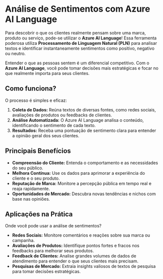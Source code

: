 # Análise de Sentimentos com Azure AI Language


Para descobrir o que os clientes realmente pensam sobre uma marca, produto ou serviço, pode-se utilizar o **Azure AI Language**! Essa ferramenta poderosa utiliza **Processamento de Linguagem Natural (PLN)** para analisar textos e identificar instantaneamente sentimentos como positivo, negativo ou neutro.

Entender o que as pessoas sentem é um diferencial competitivo. Com o **Azure AI Language**, você pode tomar decisões mais estratégicas e focar no que realmente importa para seus clientes.

## Como funciona?

O processo é simples e eficaz:

1. **Coleta de Dados:** Reúna textos de diversas fontes, como redes sociais, avaliações de produtos ou feedbacks de clientes.
2. **Análise Automatizada:** O Azure AI Language analisa o conteúdo, identificando o sentimento de cada texto.
3. **Resultados:** Receba uma pontuação de sentimento clara para entender a opinião geral dos seus clientes.

## Principais Benefícios

* **Compreensão do Cliente:** Entenda o comportamento e as necessidades do seu público.
* **Melhora Contínua:** Use os dados para aprimorar a experiência do cliente e o seu produto.
* **Reputação de Marca:** Monitore a percepção pública em tempo real e reaja rapidamente.
* **Oportunidades de Mercado:** Descubra novas tendências e nichos com base nas opiniões.

## Aplicações na Prática

Onde você pode usar a análise de sentimentos?

* **Redes Sociais:** Monitore comentários e reações sobre sua marca ou campanha.
* **Avaliações de Produtos:** Identifique pontos fortes e fracos nos feedbacks para melhorar seus produtos.
* **Feedback de Clientes:** Analise grandes volumes de dados de atendimento para entender o que seus clientes mais precisam.
* **Pesquisas de Mercado:** Extraia insights valiosos de textos de pesquisa para tomar decisões estratégicas.
